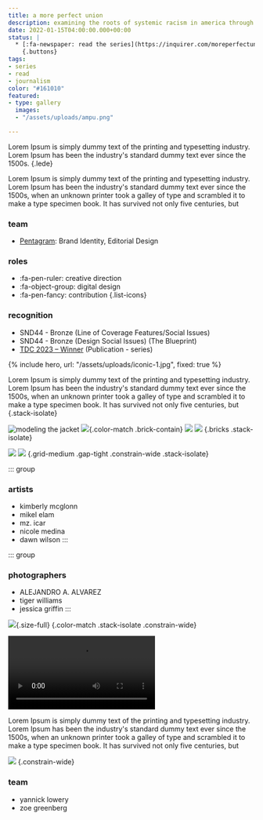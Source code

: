 ```yaml
---
title: a more perfect union
description: examining the roots of systemic racism in america through institutions founded in philadelphia.
date: 2022-01-15T04:00:00.000+00:00
status: |
  * [:fa-newspaper: read the series](https://inquirer.com/moreperfectunion)
    {.buttons}
tags:
- series
- read
- journalism
color: "#161010"
featured:
- type: gallery
  images:
  - "/assets/uploads/ampu.png"

---
```


Lorem Ipsum is simply dummy text of the printing and typesetting industry. Lorem Ipsum has been the industry's standard dummy text ever since the 1500s.
{.lede}

Lorem Ipsum is simply dummy text of the printing and typesetting industry. Lorem Ipsum has been the industry's standard dummy text ever since the 1500s, when an unknown printer took a galley of type and scrambled it to make a type specimen book. It has survived not only five centuries, but


### team
* [Pentagram](https://www.pentagram.com/work/a-more-perfect-union): Brand Identity, Editorial Design


### roles
* :fa-pen-ruler: creative direction
* :fa-object-group: digital design
* :fa-pen-fancy: contribution
{.list-icons}


### recognition
* SND44 - Bronze (Line of Coverage Features/Social Issues)
* SND44 - Bronze (Design Social Issues) (The Blueprint)
* [TDC 2023 – Winner](https://www.oneclub.org/awards/tdcawards/-award/46363/a-more-perfect-union) (Publication - series)



{% include hero, url: "/assets/uploads/iconic-1.jpg", fixed: true %}


Lorem Ipsum is simply dummy text of the printing and typesetting industry. Lorem Ipsum has been the industry's standard dummy text ever since the 1500s, when an unknown printer took a galley of type and scrambled it to make a type specimen book. It has survived not only five centuries, but
{.stack-isolate}

![modeling the jacket](/assets/uploads/iconic-bkg.webp)
![](/assets/uploads/title-flag.svg){.color-match .brick-contain}
![](/assets/uploads/mzicar.avif)
![](/assets/uploads/elam-vert.jpg)
{.bricks .stack-isolate}

![](/assets/uploads/dawn-wilson.avif)
![](/assets/uploads/flag-jacket.avif)
{.grid-medium .gap-tight .constrain-wide .stack-isolate}


<div class="grid-medium">

::: group
### artists
* kimberly mcglonn
* mikel elam
* mz. icar
* nicole medina
* dawn wilson
:::

::: group
### photographers
* ALEJANDRO A. ALVAREZ
* tiger williams
* jessica griffin
:::

</div>



![](/assets/uploads/blueprint-main-title.svg){.size-full}
{.color-match .stack-isolate .constrain-wide}


![](/assets/uploads/blueprint-promo.mp4)

Lorem Ipsum is simply dummy text of the printing and typesetting industry. Lorem Ipsum has been the industry's standard dummy text ever since the 1500s, when an unknown printer took a galley of type and scrambled it to make a type specimen book. It has survived not only five centuries, but

![](/assets/uploads/the-blueprint.png)
{.constrain-wide}


### team
* yannick lowery
* zoe greenberg